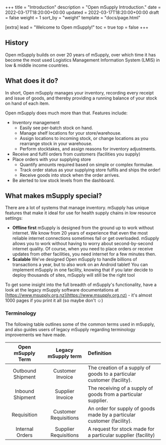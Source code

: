 +++
title = "Introduction"
description = "Open mSupply Introduction."
date = 2022-03-17T18:20:00+00:00
updated = 2022-03-17T18:20:00+00:00
draft = false
weight = 1
sort_by = "weight"
template = "docs/page.html"

[extra]
lead = "Welcome to Open mSupply!"
toc = true
top = false
+++

## History

Open mSupply builds on over 20 years of mSupply, over which time it has become the most used Logistics Management Information System (LMIS) in low & middle income countries.

## What does it do?

In short, Open mSupply manages your inventory, recording every receipt and issue of goods, and thereby providing a running balance of your stock on hand of each item.

Open mSupply does much more than that. Features include:

- Inventory management
  - Easily see per-batch stock on hand.
  - Manage shelf locations for your store/warehouse.
  - Assign locations to incoming stock, or change locations as you rearrange stock in your warehouse.
  - Perform stocktakes, and assign reasons for inventory adjustments.
- Receive and fulfil orders from customers (facilities you supply)
- Place orders with your supplying store
  - Quantify amounts required based on simple or complex formulae.
  - Track order status as your supplying store fulfils and ships the order!
  - Receive goods into stock when the order arrives.
- Be alerted to low stock levels from the dashboard.

## What makes mSupply special?

There are a lot of systems that manage inventory. mSupply has unique features that make it ideal for use for health supply chains in low resource settings:

- **Offline first** mSupply is designed from the ground up to work without internet. We know from 20 years of experience that even the most reliable internet connections sometimes fail or get overloaded. mSupply allows you to work without having to worry about second-by-second internet quality. Of course, when you need to place orders or receive updates from other facilities, you need internet for a few minutes then.
- **Scalable** We've designed Open mSupply to handle billions of transactions a year, but to also work on an Android tablet! You can implement mSupply in one facility, knowing that if you later decide to deploy thousands of sites, mSupply will still be the right tool

To get some insight into the full breadth of mSupply's functionality, have a look at the legacy mSupply software documentations at [https://www.msupply.org.nz](https://www.msupply.org.nz) - it's almost 1000 pages if you print it all (so maybe don't ☺️)

### Terminology

The following table outlines some of the common terms used in mSupply, and also guides users of legacy mSupply regarding terminology improvements we have made.

| Open mSupply Term |  Legacy mSupply term  | Definition                                                             |
| :---------------: | :-------------------: | :--------------------------------------------------------------------- |
| Outbound Shipment |   Customer Invoice    | The creation of a supply of goods to a particular customer (facility). |
| Inbound Shipment  |   Supplier Invoice    | The receiving of a supply of goods from a particular supplier.         |
|    Requisition    | Customer Requisitions | An order for supply of goods made by a particular customer (facility). |
|  Internal Orders  | Supplier Requisitions | A request for stock made for a particular supplier (facility)          |
